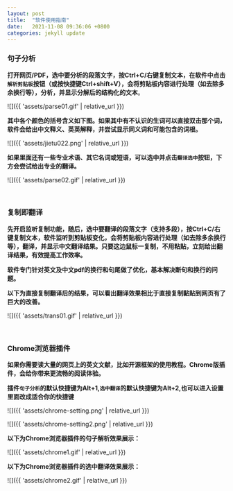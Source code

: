 ```yaml
---
layout: post
title:  "软件使用指南"
date:   2021-11-08 09:36:06 +0800
categories: jekyll update
---
```

<!---
## 简介
### 前言
科研人员总少不了阅读大量文献，理解文献内容就成了科研生活常态，而我们平时复制PDF内容黏贴到网页翻译的时候可能会出现多余换行而导致翻译乱码，译文与中文阅读习惯不符的情况，翻译结果很差，需要手动删除换行，而`CopyTranslator`可以帮我们快速且完美地解决这个问题。

只需打开`CopyTranslator`，直接复制PDF文本，`CopyTranslator`监听到剪贴板变化，会将剪贴板内容进行处理（如去除多余换行等），并显示翻译结果，翻译效果相比于直接复制黏贴到网页版翻译有了巨大的改善，同时翻译所需时间也大大减少，借助于强大的在线翻译API(当前支持Youdao,Google,Baidu,Sogou,Caiyun,Tencent)，翻译质量有保证。另外还有丰富的选项可以设置，如自动复制翻译结果到剪贴板，[增量复制](#增量复制)，[智能互译](#智能互译)等等，有效提高人们阅读及翻译外文文献的效率。
`CopyTranslator`经过多次迭代，功能越来越丰富，越来越人性化，**建议阅读完整[使用指南](https://copytranslator.gitee.io/guide/)，最大限度发挥其功能。**
-->
### 句子分析
**打开网页/PDF，选中要分析的段落文字，按Ctrl+C/右键复制文本，在软件中点击`解析剪贴板`按钮（或按快捷键Ctrl+shift+V），会将剪贴板内容进行处理（如去除多余换行等），分析，并显示分解后的结构化的文本**。

  ![]({{ 'assets/parse01.gif' | relative_url }})
  
**其中各个颜色的括号含义如下图。如果其中有不认识的生词可以直接双击那个词，软件会给出中文释义、英英解释，并尝试显示同义词和可能包含的词根。**
  
  ![]({{ 'assets/jietu022.png' | relative_url }})
  
**如果里面还有一些专业术语、其它名词或短语，可以选中并点击`翻译选中`按钮，下方会尝试给出专业的翻译。**
  
  ![]({{ 'assets/parse02.gif' | relative_url }})

<br/>

### 复制即翻译
**先开启监听复制功能，随后，选中要翻译的段落文字（支持多段），按Ctrl+C/右键复制文本，软件监听到剪贴板变化，会将剪贴板内容进行处理（如去除多余换行等），翻译，并显示中文翻译结果。只要这边鼠标一复制，不用粘贴，立刻给出翻译结果，有效提高工作效率。**

**软件专门针对英文及中文pdf的换行和句尾做了优化，基本解决断句和换行的问题。**


**以下为直接复制翻译后的结果，可以看出翻译效果相比于直接复制黏贴到网页有了巨大的改善。**

![]({{ 'assets/trans01.gif' | relative_url }})

<br/>

### Chrome浏览器插件
**如果你需要读大量的网页上的英文文献，比如开源框架的使用教程。Chrome版插件，会给你带来更流畅的阅读体验。**

**插件`句子分析`的默认快捷键为Alt+1,`选中翻译`的默认快捷键为Alt+2,也可以进入设置里面改成适合你的快捷键**

![]({{ 'assets/chrome-setting.png' | relative_url }})

![]({{ 'assets/chrome-setting2.png' | relative_url }})

**以下为Chrome浏览器插件的句子解析效果展示：**

![]({{ 'assets/chrome1.gif' | relative_url }})

**以下为Chrome浏览器插件的选中翻译效果展示：**

![]({{ 'assets/chrome2.gif' | relative_url }})

